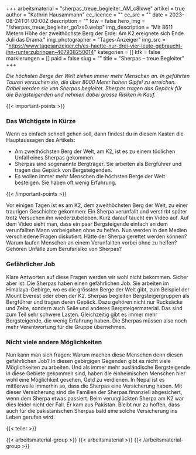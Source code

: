 +++
arbeitsmaterial = "sherpas_treue_begleiter_AM_c8lxwe"
artikel = true
author = "Kathrin Hausammann"
cc_licence = ""
cc_src = ""
date = 2023-08-24T01:00:00Z
description = ""
fdw = false
hero_img = "/sherpas_treue_begleiter_go1zs0.webp"
img_description = "Mit 8611 Metern Höhe der zweithöchste Berg der Erde: Am K2 ereignete sich Ende Juli das Drama."
img_photographer = "Tages-Anzeiger"
img_src = "https://www.tagesanzeiger.ch/es-haette-nur-drei-vier-leute-gebraucht-ihn-runterzubringen-407938250014"
kategorien = []
kfk = false
markierungen = []
paid = false
slug = ""
title = "Sherpas – treue Begleiter"
+++

_Die höchsten Berge der Welt ziehen immer mehr Menschen an. In geführten Touren versuchen sie, die über 8000 Meter hohen Gipfel zu erreichen. Dabei werden sie von Sherpas begleitet. Sherpas tragen das Gepäck für die Bergsteigenden und nehmen dabei grosse Risiken in Kauf._

{{< important-points >}} <h3>Das Wichtigste in Kürze</h3>

<p>Wenn es einfach schnell gehen soll, dann findest du in diesem Kasten die Hauptaussagen des Artikels:</p>

<ul>

<li>Am zweithöchsten Berg der Welt, am K2, ist es zu einem tödlichen Unfall eines Sherpas gekommen.</li>

<li>Sherpas sind sogenannte Bergträger. Sie arbeiten als Bergführer und tragen das Gepäck von Bergsteigenden.</li>

<li>Es wollen immer mehr Menschen die höchsten Berge der Welt besteigen. Sie haben oft wenig Erfahrung.</li>

</ul> {{< /important-points >}}

Vor einigen Tagen ist es am K2, dem zweithöchsten Berg der Welt, zu einer traurigen Geschichte gekommen: Ein Sherpa verunfallt und verstirbt später trotz Versuchen ihn wiederzubeleben. Kurz darauf taucht ein Video auf. Auf dem Video sieht man, dass ein paar Bergsteigende einfach an dem verunfallten Mann vorbeigehen ohne zu helfen. Nun werden in den Medien verschiedene Fragen diskutiert: Hätte der Sherpa gerettet werden können? Warum laufen Menschen an einem Verunfallten vorbei ohne zu helfen? Gehören Unfälle zum Berufsrisiko von Sherpas?

### Gefährlicher Job

Klare Antworten auf diese Fragen werden wir wohl nicht bekommen. Sicher aber ist: Die Sherpas haben einen gefährlichen Job. Sie arbeiten im Himalaya-Gebirge, wo es die grössten Berge der Welt gibt, zum Beispiel der Mount Everest oder eben der K2. Sherpas begleiten Bergsteigergruppen als Bergführer und tragen deren Gepäck. Dazu gehören nicht nur Rucksäcke und Zelte, sondern auch Seile und anderes Bergsteigermaterial. Das sind zum Teil sehr schwere Lasten. Gleichzeitig gibt es immer mehr Bergsteigende, die wenig Erfahrung haben. Die Sherpas müssen also noch mehr Verantwortung für die Gruppe übernehmen.

### Nicht viele andere Möglichkeiten

Nun kann man sich fragen: Warum machen diese Menschen denn diesen gefährlichen Job? In diesen gebirgigen Gegenden gibt es nicht viele Möglichkeiten zu arbeiten. Und als immer mehr ausländische Bergsteigende in diese Gebiete gekommen sind, haben die einheimischen Menschen hier wohl eine Möglichkeit gesehen, Geld zu verdienen. In Nepal ist es mittlerweile immerhin so, dass die Sherpas eine Versicherung haben. Mit dieser Versicherung sind die Familien der Sherpas finanziell abgesichert, wenn dem Sherpa etwas passiert. Beim verunglückten Sherpa am K2 war dies leider nicht der Fall. Er kam aus Pakistan. Bleibt nur zu hoffen, dass auch für die pakistanischen Sherpas bald eine solche Versicherung ins Leben gerufen wird.

{{< teiler >}}

{{< arbeitsmaterial-group >}}
{{< arbeitsmaterial >}}
{{< /arbeitsmaterial-group >}}

